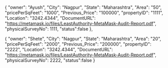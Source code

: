 <!-- {
  "_id": {
    "$oid": "643aa7040c875b4e22d36dfc"
  },
  "tokenID": 1234,
  "propertyID": 1234,
  "Survey_number": 21234,
  "Area": 2345,
  "request": true,
  "Buyer_name": "xyz",
  "InspectorName": "xyz",
  "ownerAddress": "0xA2bB6955EB5Ec0d999523d72F8d50f15A35cE242",
  "Buyer_address": "0x7ED790A1Ac108b9A50e24f5c5E061df59e3673a7",
  "Document_Access": "0xA2bB6955EB5Ec0d999523d72F8d50f15A35cE242",
  "tokensend": "finish",
  "ProcessStatus": 4,
  "Document_Verify": "process",
  "Transaction": "wait",
  "Ownership_Transfer": "wait",
  "Price": 12345,
  "ImageURL": "https://cdn.pixabay.com/photo/2015/10/05/14/50/farm-972717__340.jpg",
  "DocumentURL": "https://metamask.io/files/LeastAuthority-MetaMask-Audit-Report.pdf",
  "owner": "Owner"
}

 -->


 <!-- {
  "_id": {
    "$oid": "6442e0712f9b69be5b9c10f8"
  },
  "tokenID": 789,
  "propertyID": 789,
  "Survey_number": 789,
  "Area": 789,
  "request": true,
  "Buyer_name": "xyz",
  "InspectorName": "xyz",
  "ownerAddress": "0x7ED790A1Ac108b9A50e24f5c5E061df59e3673a7",
  "Buyer_address": "0xA2bB6955EB5Ec0d999523d72F8d50f15A35cE242",
  "Document_Access": "0xA2bB6955EB5Ec0d999523d72F8d50f15A35cE242",
  "tokensend": "finish",
  "ProcessStatus": 2,
  "Document_Verify": "process",
  "Transaction": "wait",
  "Ownership_Transfer": "wait",
  "Price": 123456,
  "ImageURL": "https://cdn.pixabay.com/photo/2015/10/05/14/50/farm-972717__340.jpg",
  "DocumentURL": "https://metamask.io/files/LeastAuthority-MetaMask-Audit-Report.pdf",
  "owner": "Ayush"
} -->



{
  "owner": "Ayush",
  "City": "Nagpur",
  "State": "Maharashtra",
  "Area": "50",
  "pricePerSqFeet": "1000",
  "Previous_Price": "100000",
  "propertyID": "1111",
  "Location": "3242.4344",
  "DocumentURL": "https://metamask.io/files/LeastAuthority-MetaMask-Audit-Report.pdf",
  "physicalSurveyNo": 1111,
  "status":false
},


{
  "owner": "Shete",
  "City": "Nagpur",
  "State": "Maharashtra",
  "Area": "20",
  "pricePerSqFeet": "2000",
  "Previous_Price": "200000",
  "propertyID": "2222",
  "Location": "3242.4344",
  "DocumentURL": "https://metamask.io/files/LeastAuthority-MetaMask-Audit-Report.pdf",
  "physicalSurveyNo": 2222,
  "status":false
}
